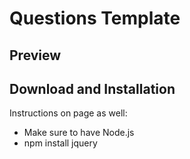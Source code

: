 # Questions Template


## Preview


## Download and Installation

Instructions on page as well:

* Make sure to have Node.js
* npm install jquery





